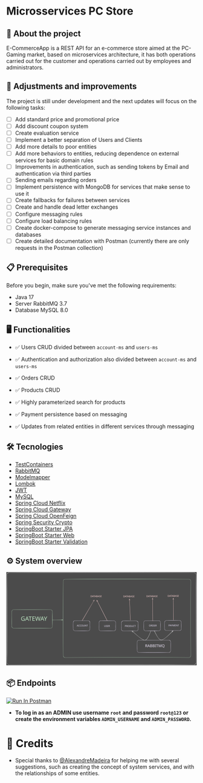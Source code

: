 # Microsservices PC Store

## 🔎 About the project

E-CommerceApp is a REST API for an e-commerce store aimed at the PC-Gaming market, based on microservices architecture, it has both operations carried out for the customer and operations carried out by employees and administrators.

## 🔧 Adjustments and improvements

The project is still under development and the next updates will focus on the following tasks:

- [ ] Add standard price and promotional price
- [ ] Add discount coupon system
- [ ] Create evaluation service
- [ ] Implement a better separation of Users and Clients
- [ ] Add more details to poor entities
- [ ] Add more behaviors to entities, reducing dependence on external services for basic domain rules
- [ ] Improvements in authentication, such as sending tokens by Email and authentication via third parties
- [ ] Sending emails regarding orders
- [ ] Implement persistence with MongoDB for services that make sense to use it
- [ ] Create fallbacks for failures between services
- [ ] Create and handle dead letter exchanges
- [ ] Configure messaging rules
- [ ] Configure load balancing rules
- [ ] Create docker-compose to generate messaging service instances and databases
- [ ] Create detailed documentation with Postman (currently there are only requests in the Postman collection)

## 📋 Prerequisites

Before you begin, make sure you've met the following requirements:

- Java 17
- Server RabbitMQ 3.7
- Database MySQL 8.0

## 🖥️ Functionalities

- ✅ Users CRUD divided between `account-ms` and `users-ms`

- ✅ Authentication and authorization also divided between `account-ms` and `users-ms`

- ✅ Orders CRUD

- ✅ Products CRUD

- ✅ Highly parameterized search for products

- ✅ Payment persistence based on messaging

- ✅ Updates from related entities in different services through messaging

## 🛠️ Tecnologies

- [TestContainers](https://testcontainers.com/)
- [RabbitMQ](https://www.rabbitmq.com/)
- [Modelmapper](https://modelmapper.org/)
- [Lombok](https://projectlombok.org/)
- [JWT](https://github.com/auth0/java-jwt)
- [MySQL](https://dev.mysql.com/downloads/connector/j/)
- [Spring Cloud Netflix](https://cloud.spring.io/spring-cloud-netflix/reference/html/)
- [Spring Cloud Gateway](https://spring.io/projects/spring-cloud-gateway)
- [Spring Cloud OpenFeign](https://spring.io/projects/spring-cloud-openfeign)
- [Spring Security Crypto](https://docs.spring.io/spring-security/reference/features/integrations/cryptography.html)
- [SpringBoot Starter JPA](https://spring.io/projects/spring-data-jpa)
- [SpringBoot Starter Web]()
- [SpringBoot Starter Validation](https://docs.spring.io/spring-framework/reference/core/validation/beanvalidation.html)

## ⚙️ System overview
![application-schema](readme/application.svg)

## 📦 Endpoints 

[<img src="https://run.pstmn.io/button.svg" alt="Run In Postman" style="width: 128px; height: 32px;">](https://app.getpostman.com/run-collection/31232249-f8298dc1-e513-4900-9548-385b6d19c3e7?action=collection%2Ffork&source=rip_markdown&collection-url=entityId%3D31232249-f8298dc1-e513-4900-9548-385b6d19c3e7%26entityType%3Dcollection%26workspaceId%3Daae15406-ac2a-4087-8c9e-47072e8aa119)

- **To log in as an ADMIN use username `root` and password `root@123` or create the environment variables `ADMIN_USERNAME` and `ADMIN_PASSWORD`.**

# 🤝 Credits

- Special thanks to [@AlexandreMadeira](https://github.com/MadeiraAlexandre) for helping me with several suggestions, such as creating the concept of system services, and with the relationships of some entities.
